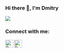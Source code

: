 ### Hi there 👋, I'm Dmitry

![](https://komarev.com/ghpvc/?username=scerka)
### Connect with me:
[<img align="left" alt="Dmirty Artiukhin | VK" width="25px" src="https://cdn.jsdelivr.net/npm/simple-icons@v3/icons/vk.svg" />][vk]
[<img align="left" alt="Dmirty Artiukhin | Twitter" width="25px" src="https://cdn.jsdelivr.net/npm/simple-icons@v3/icons/twitter.svg" />][twitter]

[vk]: https://vk.com/scerka
[twitter]: https://twitter.com/scerka73
